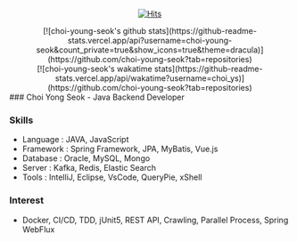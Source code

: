 <!-- Github Profile Readme로 프로필 꾸미기 : https://zzsza.github.io/development/2020/07/10/make-github-profile-readme/ -->

<!-- hits count : https://hits.seeyoufarm.com/ -->
<div align=center>
  
  [![Hits](https://hits.seeyoufarm.com/api/count/incr/badge.svg?url=https%3A%2F%2Fgithub.com%2Fchoi-young-seok&count_bg=%2379C83D&title_bg=%23555555&icon=&icon_color=%23E7E7E7&title=hits&edge_flat=false)](https://hits.seeyoufarm.com)

</div>

<!-- stars card : https://github.com/anuraghazra/github-readme-stats -->
<div align=center>
  [![choi-young-seok's github stats](https://github-readme-stats.vercel.app/api?username=choi-young-seok&count_private=true&show_icons=true&theme=dracula)](https://github.com/choi-young-seok?tab=repositories)
</div>

<!-- wakatime stats : https://wakatime.com/ -->
<div align=center>
  [![choi-young-seok's wakatime stats](https://github-readme-stats.vercel.app/api/wakatime?username=choi_ys)](https://github.com/choi-young-seok?tab=repositories)
</div>
### Choi Yong Seok
 - Java Backend Developer

### Skills
 - Language : JAVA, JavaScript
 - Framework : Spring Framework, JPA, MyBatis, Vue.js
 - Database : Oracle, MySQL, Mongo
 - Server : Kafka, Redis, Elastic Search
 - Tools : IntelliJ, Eclipse, VsCode, QueryPie, xShell
 
### Interest
 - Docker, CI/CD, TDD, jUnit5, REST API, Crawling, Parallel Process, Spring WebFlux

<!--
**choi-young-seok/choi-young-seok** is a ✨ _special_ ✨ repository because its `README.md` (this file) appears on your GitHub profile.

<div align=center>
  
  [![Top Langs](https://github-readme-stats.vercel.app/api/top-langs/?username=choi-young-seok&layout=compact)](https://github.com/choi-young-seok?tab=repositories)

<div>

<div align=center>
  
  [![choi-young-seok's wakatime stats](https://github-readme-stats.vercel.app/api/wakatime?username=choi-young-seok)](https://github.com/choi-young-seok?tab=repositories)
  
</div>

<div align=center>
  
  [![ReadMe Card](https://github-readme-stats.vercel.app/api/pin/?username=choi-young-seok&repo=event)](https://github.com/choi-young-seok/event)

</div>


Here are some ideas to get you started:

- 🔭 I’m currently working on ...
- 🌱 I’m currently learning ...
- 👯 I’m looking to collaborate on ...
- 🤔 I’m looking for help with ...
- 💬 Ask me about ...
- 📫 How to reach me: ...
- 😄 Pronouns: ...
- ⚡ Fun fact: ...
-->
